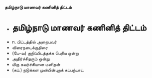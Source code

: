 **தமிழ்நாடு மாணவர் கணினித் திட்டம்**
- # தமிழ்நாடு மாணவர் கணினித் திட்டம்
- n. பிட்டத்தில் அறைபவர்
- விரைநடைக்குதிரை
- (பே-வ) குறிப்பிடத்தக்க பெரிய ஒன்று
- அதிர்ச்சிதரும் ஒன்று
- மிகு கவர்ச்சியான மனிதன்
- (கப்.) நடுக்கள முன்பின்புறக் கப்பற்பாய்.

